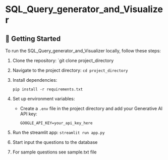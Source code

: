 # SQL_Query_generator_and_Visualizer

## 🚀 Getting Started

To run the SQL_Query_generator_and_Visualizer locally, follow these steps:

1. Clone the repository: `git clone project_directory
2. Navigate to the project directory: `cd project_directory`
3. Install dependencies:
     ```
     pip install -r requirements.txt
     ```
4. Set up environment variables:
   - Create a `.env` file in the project directory and add your Generative AI API key:
     ```
     GOOGLE_API_KEY=your_api_key_here
     ```
5. Run the streamlit app:
    ```streamlit run app.py```

6. Start input the questions to the database
7. For sample questions see sample.txt file
